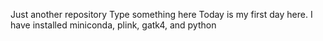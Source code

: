 Just another repository
Type something here
Today is my first day here.
I have installed miniconda, plink, gatk4, and python
